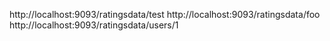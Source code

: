 http://localhost:9093/ratingsdata/test
http://localhost:9093/ratingsdata/foo
http://localhost:9093/ratingsdata/users/1